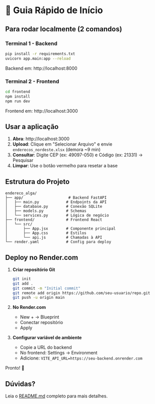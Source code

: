 # 🚀 Guia Rápido de Início

## Para rodar localmente (2 comandos)

### Terminal 1 - Backend
```bash
pip install -r requirements.txt
uvicorn app.main:app --reload
```
Backend em: http://localhost:8000

### Terminal 2 - Frontend
```bash
cd frontend
npm install
npm run dev
```
Frontend em: http://localhost:3000

## Usar a aplicação

1. **Abra**: http://localhost:3000
2. **Upload**: Clique em "Selecionar Arquivo" e envie `enderecos_nordeste.xlsx` (demora ~9 min)
3. **Consultar**: Digite CEP (ex: 49097-050) e Código (ex: 21331) → Pesquisar
4. **Limpar**: Use o botão vermelho para resetar a base

## Estrutura do Projeto

```
endereco_alga/
├── app/                    # Backend FastAPI
│   ├── main.py            # Endpoints da API
│   ├── database.py        # Conexão SQLite
│   ├── models.py          # Schemas
│   └── services.py        # Lógica de negócio
├── frontend/              # Frontend React
│   └── src/
│       ├── App.jsx        # Componente principal
│       ├── App.css        # Estilos
│       └── api.js         # Chamadas à API
└── render.yaml            # Config para deploy
```

## Deploy no Render.com

1. **Criar repositório Git**
   ```bash
   git init
   git add .
   git commit -m "Initial commit"
   git remote add origin https://github.com/seu-usuario/repo.git
   git push -u origin main
   ```

2. **No Render.com**
   - New + → Blueprint
   - Conectar repositório
   - Apply

3. **Configurar variável de ambiente**
   - Copie a URL do backend
   - No frontend: Settings → Environment
   - Adicione: `VITE_API_URL=https://seu-backend.onrender.com`

Pronto! 🎉

## Dúvidas?

Leia o [README.md](README.md) completo para mais detalhes.

